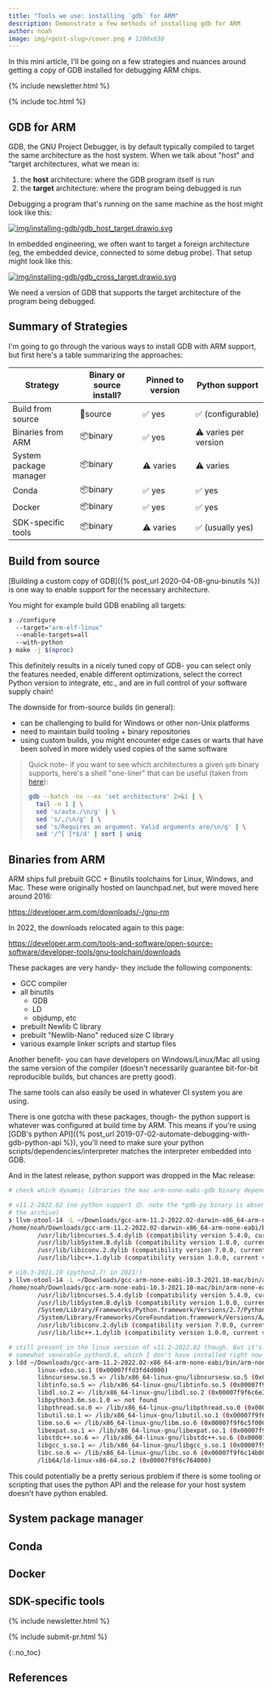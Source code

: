```yaml
---
title: "Tools we use: installing `gdb` for ARM"
description: Demonstrate a few methods of installing gdb for ARM
author: noah
image: img/<post-slug>/cover.png # 1200x630
---
```


<!-- excerpt start -->

In this mini article, I'll be going on a few strategies and nuances around
getting a copy of GDB installed for debugging ARM chips.

<!-- excerpt end -->

{% include newsletter.html %}

{% include toc.html %}

## GDB for ARM

GDB, the GNU Project Debugger, is by default typically compiled to target the
same architecture as the host system. When we talk about "host" and "target
architectures, what we mean is:

1. the **host** architecture: where the GDB program itself is run
2. the **target** architecture: where the program being debugged is run

Debugging a program that's running on the same machine as the host might look
like this:

[![img/installing-gdb/gdb_host_target.drawio.svg](/img/installing-gdb/gdb_host_target.drawio.svg)](/img/installing-gdb/gdb_host_target.drawio.svg)

In embedded engineering, we often want to target a foreign architecture (eg, the
embedded device, connected to some debug probe). That setup might look like
this:

[![img/installing-gdb/gdb_cross_target.drawio.svg](/img/installing-gdb/gdb_cross_target.drawio.svg)](/img/installing-gdb/gdb_cross_target.drawio.svg)

We need a version of GDB that supports the target architecture of the program
being debugged.

## Summary of Strategies

I'm going to go through the various ways to install GDB with ARM support, but
first here's a table summarizing the approaches:

| Strategy               | Binary or source install? | Pinned to version | Python support        |
| ---------------------- | ------------------------- | ----------------- | --------------------- |
| Build from source      | 📁source                  | ✅ yes            | ✅ (configurable)     |
| Binaries from ARM      | 📦binary                  | ✅ yes            | ⚠️ varies per version |
| System package manager | 📦binary                  | ⚠️ varies         | ⚠️ varies             |
| Conda                  | 📦binary                  | ✅ yes            | ✅ yes                |
| Docker                 | 📦binary                  | ✅ yes            | ✅ yes                |
| SDK-specific tools     | 📦binary                  | ⚠️ varies         | ✅ (usually yes)      |

## Build from source

[Building a custom copy of GDB]({% post_url 2020-04-08-gnu-binutils %}) is one
way to enable support for the necessary architecture.

You might for example build GDB enabling all targets:

```bash
❯ ./configure
  --target="arm-elf-linux"
  --enable-targets=all
  --with-python
❯ make -j $(nproc)
```

This definitely results in a nicely tuned copy of GDB- you can select only the
features needed, enable different optimizations, select the correct Python
version to integrate, etc., and are in full control of your software supply
chain!

The downside for from-source builds (in general):

- can be challenging to build for Windows or other non-Unix platforms
- need to maintain build tooling + binary repositories
- using custom builds, you might encounter edge cases or warts that have been
  solved in more widely used copies of the same software

> Quick note- if you want to see which architectures a given `gdb` binary
> supports, here's a shell "one-liner" that can be useful (taken from
> [here](https://sourceware.org/git/?p=binutils-gdb.git;a=blob;f=gdb/gdb_buildall.sh;hb=4a94e36819485cdbd50438f800d1e478156a4889#l206)):
>
> ```bash
> gdb --batch -nx --ex 'set architecture' 2>&1 | \
>   tail -n 1 | \
>   sed 's/auto./\n/g' | \
>   sed 's/,/\n/g' | \
>   sed 's/Requires an argument. Valid arguments are/\n/g' | \
>   sed '/^[ ]*$/d' | sort | uniq
> ```

## Binaries from ARM

ARM ships full prebuilt GCC + Binutils toolchains for Linux, Windows, and Mac.
These were originally hosted on launchpad.net, but were moved here around 2016:

<https://developer.arm.com/downloads/-/gnu-rm>

In 2022, the downloads relocated again to this page:

<https://developer.arm.com/tools-and-software/open-source-software/developer-tools/gnu-toolchain/downloads>

These packages are very handy- they include the following components:

- GCC compiler
- all binutils
  - GDB
  - LD
  - objdump, etc
- prebuilt Newlib C library
- prebuilt "Newlib-Nano" reduced size C library
- various example linker scripts and startup files

Another benefit- you can have developers on Windows/Linux/Mac all using the same
version of the compiler (doesn't necessarily guarantee bit-for-bit reproducible
builds, but chances are pretty good).

The same tools can also easily be used in whatever CI system you are using.

There is one gotcha with these packages, though- the python support is whatever
was configured at build time by ARM. This means if you're using [GDB's python
API]({% post_url 2019-07-02-automate-debugging-with-gdb-python-api %}), you'll
need to make sure your python scripts/dependencies/interpreter matches the
interpreter embedded into GDB.

And in the latest release, python support was dropped in the Mac release:

```bash
# check which dynamic libraries the mac arm-none-eabi-gdb binary depends on

# v11.2-2022.02 (no python support 😔. note the *gdb-py binary is absent from
# the archive)
❯ llvm-otool-14 -L ~/Downloads/gcc-arm-11.2-2022.02-darwin-x86_64-arm-none-eabi/bin/arm-none-eabi-gdb
/home/noah/Downloads/gcc-arm-11.2-2022.02-darwin-x86_64-arm-none-eabi/bin/arm-none-eabi-gdb:
        /usr/lib/libncurses.5.4.dylib (compatibility version 5.4.0, current version 5.4.0)
        /usr/lib/libSystem.B.dylib (compatibility version 1.0.0, current version 1281.100.1)
        /usr/lib/libiconv.2.dylib (compatibility version 7.0.0, current version 7.0.0)
        /usr/lib/libc++.1.dylib (compatibility version 1.0.0, current version 902.1.0)

# v10.3-2021.10 (python2.7! in 2021!)
❯ llvm-otool-14 -L ~/Downloads/gcc-arm-none-eabi-10.3-2021.10-mac/bin/arm-none-eabi-gdb-py
/home/noah/Downloads/gcc-arm-none-eabi-10.3-2021.10-mac/bin/arm-none-eabi-gdb-py:
        /usr/lib/libncurses.5.4.dylib (compatibility version 5.4.0, current version 5.4.0)
        /usr/lib/libSystem.B.dylib (compatibility version 1.0.0, current version 1252.250.1)
        /System/Library/Frameworks/Python.framework/Versions/2.7/Python (compatibility version 2.7.0, current version 2.7.10)
        /System/Library/Frameworks/CoreFoundation.framework/Versions/A/CoreFoundation (compatibility version 150.0.0, current version 1575.17.0)
        /usr/lib/libiconv.2.dylib (compatibility version 7.0.0, current version 7.0.0)
        /usr/lib/libc++.1.dylib (compatibility version 1.0.0, current version 400.9.4)

# still present in the linux version of v11.2-2022.02 though. But it's a
# somewhat venerable python3.6, which I don't have installed right now 😅
❯ ldd ~/Downloads/gcc-arm-11.2-2022.02-x86_64-arm-none-eabi/bin/arm-none-eabi-gdb
        linux-vdso.so.1 (0x00007ffd3fd4d000)
        libncursesw.so.5 => /lib/x86_64-linux-gnu/libncursesw.so.5 (0x00007f9f6c717000)
        libtinfo.so.5 => /lib/x86_64-linux-gnu/libtinfo.so.5 (0x00007f9f6c6e8000)
        libdl.so.2 => /lib/x86_64-linux-gnu/libdl.so.2 (0x00007f9f6c6e3000)
        libpython3.6m.so.1.0 => not found
        libpthread.so.0 => /lib/x86_64-linux-gnu/libpthread.so.0 (0x00007f9f6c6de000)
        libutil.so.1 => /lib/x86_64-linux-gnu/libutil.so.1 (0x00007f9f6c6d7000)
        libm.so.6 => /lib/x86_64-linux-gnu/libm.so.6 (0x00007f9f6c5f0000)
        libexpat.so.1 => /lib/x86_64-linux-gnu/libexpat.so.1 (0x00007f9f6c5bf000)
        libstdc++.so.6 => /lib/x86_64-linux-gnu/libstdc++.so.6 (0x00007f9f6c393000)
        libgcc_s.so.1 => /lib/x86_64-linux-gnu/libgcc_s.so.1 (0x00007f9f6c373000)
        libc.so.6 => /lib/x86_64-linux-gnu/libc.so.6 (0x00007f9f6c14b000)
        /lib64/ld-linux-x86-64.so.2 (0x00007f9f6c764000)
```

This could potentially be a pretty serious problem if there is some tooling or
scripting that uses the python API and the release for your host system doesn't
have python enabled.

## System package manager

## Conda

## Docker

## SDK-specific tools

<!-- Interrupt Keep START -->

{% include newsletter.html %}

{% include submit-pr.html %}

<!-- Interrupt Keep END -->

{:.no_toc}

## References

<!-- prettier-ignore-start -->
[^reference_key]: [Post Title](https://example.com)
<!-- prettier-ignore-end -->

```

```
